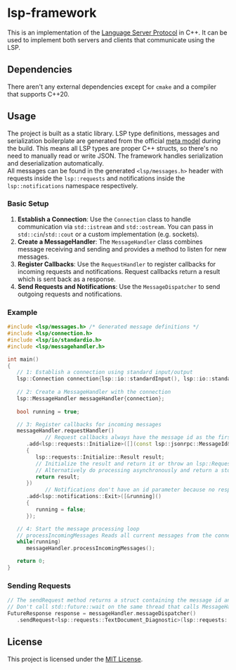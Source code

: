 # lsp-framework

This is an implementation of the [Language Server Protocol](https://microsoft.github.io/language-server-protocol/specifications/lsp/3.17/specification/) in C++. It can be used to implement both servers and clients that communicate using the LSP.

## Dependencies

There aren't any external dependencies except for `cmake` and a compiler that supports C++20.



## Usage

The project is built as a static library. LSP type definitions, messages and serialization boilerplate are generated from the official [meta model](https://github.com/microsoft/language-server-protocol/blob/gh-pages/_specifications/lsp/3.17/metaModel/metaModel.json) during the build. This means all LSP types are proper C++ structs, so there's no need to manually read or write JSON. The framework handles serialization and deserialization automatically.  
All messages can be found in the generated `<lsp/messages.h>` header with requests inside the `lsp::requests` and notifications inside the `lsp::notifications` namespace respectively.

### Basic Setup

1. **Establish a Connection**: Use the `Connection` class to handle communication via `std::istream` and `std::ostream`. You can pass in `std::cin`/`std::cout` or a custom implementation (e.g. sockets).
2. **Create a MessageHandler**: The `MessageHandler` class combines message receiving and sending and provides a method to listen for new messages.
3. **Register Callbacks**: Use the `RequestHandler` to register callbacks for incoming requests and notifications. Request callbacks return a result which is sent back as a response.
4. **Send Requests and Notifications**: Use the `MessageDispatcher` to send outgoing requests and notifications.

### Example

```cpp
#include <lsp/messages.h> /* Generated message definitions */
#include <lsp/connection.h>
#include <lsp/io/standardio.h>
#include <lsp/messagehandler.h>

int main()
{
   // 1: Establish a connection using standard input/output
   lsp::Connection connection{lsp::io::standardInput(), lsp::io::standardOutput()};
   
   // 2: Create a MessageHandler with the connection
   lsp::MessageHandler messageHandler{connection};
   
   bool running = true;

   // 3: Register callbacks for incoming messages
   messageHandler.requestHandler()
			// Request callbacks always have the message id as the first parameter followed by the params if there are any.
      .add<lsp::requests::Initialize>([](const lsp::jsonrpc::MessageId& id, lsp::requests::Initialize::Params&& params)
      {
         lsp::requests::Initialize::Result result;
         // Initialize the result and return it or throw an lsp::RequestError if there was a problem
         // Alternatively do processing asynchronously and return a std::future here
         return result;
      })
			// Notifications don't have an id parameter because no response is sent back for them.
      .add<lsp::notifications::Exit>([&running]()
      {
         running = false;
      });

   // 4: Start the message processing loop
   // processIncomingMessages Reads all current messages from the connection and if there are none waits until one becomes available
   while(running)
      messageHandler.processIncomingMessages();

   return 0;
}
```

### Sending Requests

```cpp
// The sendRequest method returns a struct containing the message id and a std::future for the result type of the message.
// Don't call std::future::wait on the same thread that calls MessageHandler::processIncomingMessages since it would block.
FutureResponse response = messageHandler.messageDispatcher()
   .sendRequest<lsp::requests::TextDocument_Diagnostic>(lsp::requests::TextDocument_Diagnostic::Params{ /* parameters */ });
```

## License

This project is licensed under the [MIT License](LICENSE).
